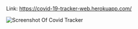 Link: https://covid-19-tracker-web.herokuapp.com/

![Screenshot Of Covid Tracker](https://i.imgur.com/Pfn4JiQ.png)
